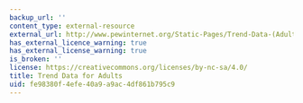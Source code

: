 ```yaml
---
backup_url: ''
content_type: external-resource
external_url: http://www.pewinternet.org/Static-Pages/Trend-Data-(Adults).aspx
has_external_licence_warning: true
has_external_license_warning: true
is_broken: ''
license: https://creativecommons.org/licenses/by-nc-sa/4.0/
title: Trend Data for Adults
uid: fe98380f-4efe-40a9-a9ac-4df861b795c9
---
```

